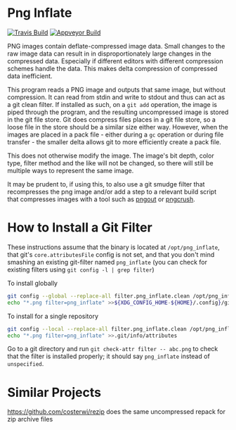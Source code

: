# Png Inflate
[![Travis Build](https://travis-ci.org/rayrobdod/png-inflate.svg?branch=master)](https://travis-ci.org/rayrobdod/png-inflate)
[![Appveyor Build](https://ci.appveyor.com/api/projects/status/ypi8acefrievc54i/branch/master?svg=true)](https://ci.appveyor.com/project/rayrobdod/png-inflate/branch/master)

PNG images contain deflate-compressed image data. Small changes to the raw image data can result in in
disproportionately large changes in the compressed data. Especially if different editors with different compression
schemes handle the data. This makes delta compression of compressed data inefficient.

This program reads a PNG image and outputs that same image, but without compression. It can read from stdin and write to
stdout and thus can act as a git clean filter. If installed as such, on a `git add` operation, the image is piped
through the program, and the resulting uncompressed image is stored in the git file store. Git does compress files
places in a git file store, so a loose file in the store should be a similar size either way. However, when the images
are placed in a pack file - either during a `gc` operation or during file transfer - the smaller delta allows git to
more efficiently create a pack file.

This does not otherwise modify the image. The image's bit depth, color type, filter method and the like will not be
changed, so there will still be multiple ways to represent the same image.


It may be prudent to, if using this, to also use a git smudge filter that recompresses the png image and/or add a step
to a relevant build script that compresses images with a tool such as [pngout](http://www.advsys.net/ken/utils.htm) or
[pngcrush](https://pmt.sourceforge.io/pngcrush/).

# How to Install a Git Filter

These instructions assume that the binary is located at `/opt/png_inflate`, that git's `core.attributesFile` config is
not set, and that you don't mind smashing an existing git-filter named `png_inflate` (you can check for existing filters
using `git config -l | grep filter`)

To install globally

```bash
git config --global --replace-all filter.png_inflate.clean /opt/png_inflate
echo "*.png filter=png_inflate" >>${XDG_CONFIG_HOME-${HOME}/.config}/git/attributes
```

To install for a single repository

```bash
git config --local --replace-all filter.png_inflate.clean /opt/png_inflate
echo "*.png filter=png_inflate" >>.git/info/attributes
```

Go to a git directory and run `git check-attr filter -- abc.png` to check that the filter is installed properly; it
should say `png_inflate` instead of `unspecified`.

# Similar Projects

https://github.com/costerwi/rezip does the same uncompressed repack for zip archive files
